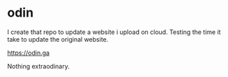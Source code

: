 # odin

I create that repo to update a website i upload on cloud.
Testing the time it take to update the original website.

https://odin.ga

Nothing extraodinary.
